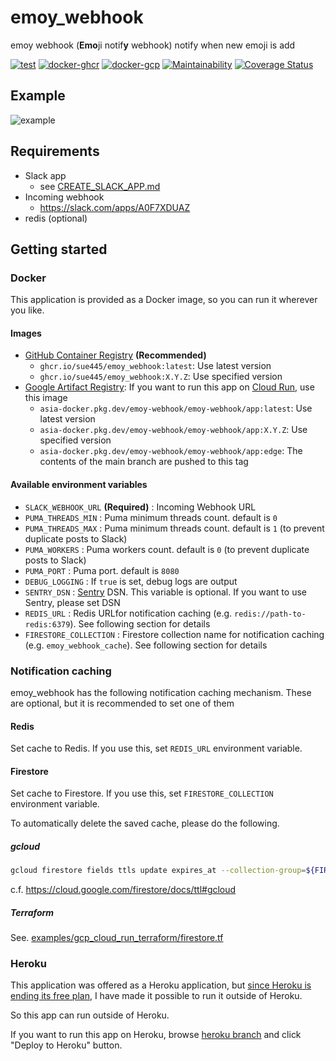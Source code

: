 # emoy_webhook
emoy webhook (**Emo**ji notif**y** webhook) notify when new emoji is add

[![test](https://github.com/sue445/emoy_webhook/actions/workflows/test.yml/badge.svg)](https://github.com/sue445/emoy_webhook/actions/workflows/test.yml)
[![docker-ghcr](https://github.com/sue445/emoy_webhook/actions/workflows/docker-ghcr.yml/badge.svg)](https://github.com/sue445/emoy_webhook/actions/workflows/docker-ghcr.yml)
[![docker-gcp](https://github.com/sue445/emoy_webhook/actions/workflows/docker-gcp.yml/badge.svg)](https://github.com/sue445/emoy_webhook/actions/workflows/docker-gcp.yml)
[![Maintainability](https://api.codeclimate.com/v1/badges/36a02d23c7caefc9a603/maintainability)](https://codeclimate.com/github/sue445/emoy_webhook/maintainability)
[![Coverage Status](https://coveralls.io/repos/github/sue445/emoy_webhook/badge.svg?branch=main)](https://coveralls.io/github/sue445/emoy_webhook?branch=main)

## Example
![example](img/example.png)

## Requirements
* Slack app
  * see [CREATE_SLACK_APP.md](CREATE_SLACK_APP.md)
* Incoming webhook
  * https://slack.com/apps/A0F7XDUAZ
* redis (optional)

## Getting started
### Docker
This application is provided as a Docker image, so you can run it wherever you like.

#### Images
* [GitHub Container Registry](https://github.com/sue445/emoy_webhook/pkgs/container/emoy_webhook) **(Recommended)**
  * `ghcr.io/sue445/emoy_webhook:latest`: Use latest version
  * `ghcr.io/sue445/emoy_webhook:X.Y.Z`: Use specified version
* [Google Artifact Registry](https://console.cloud.google.com/artifacts/docker/emoy-webhook/asia/emoy-webhook/app): If you want to run this app on [Cloud Run](https://cloud.google.com/run), use this image
  * `asia-docker.pkg.dev/emoy-webhook/emoy-webhook/app:latest`: Use latest version
  * `asia-docker.pkg.dev/emoy-webhook/emoy-webhook/app:X.Y.Z`: Use specified version
  * `asia-docker.pkg.dev/emoy-webhook/emoy-webhook/app:edge`: The contents of the main branch are pushed to this tag

#### Available environment variables
* `SLACK_WEBHOOK_URL` **(Required)** : Incoming Webhook URL
* `PUMA_THREADS_MIN` : Puma minimum threads count. default is `0`
* `PUMA_THREADS_MAX` : Puma minimum threads count. default is `1` (to prevent duplicate posts to Slack)
* `PUMA_WORKERS` : Puma workers count. default is `0` (to prevent duplicate posts to Slack)
* `PUMA_PORT` : Puma port. default is `8080`
* `DEBUG_LOGGING` : If `true` is set, debug logs are output
* `SENTRY_DSN` : [Sentry](https://sentry.io) DSN. This variable is optional. If you want to use Sentry, please set DSN
* `REDIS_URL` : Redis URLfor notification caching (e.g. `redis://path-to-redis:6379`). See following section for details
* `FIRESTORE_COLLECTION` : Firestore collection name for notification caching (e.g. `emoy_webhook_cache`). See following section for details

### Notification caching
emoy_webhook has the following notification caching mechanism. These are optional, but it is recommended to set one of them

#### Redis
Set cache to Redis. If you use this, set `REDIS_URL` environment variable.

#### Firestore
Set cache to Firestore. If you use this, set `FIRESTORE_COLLECTION` environment variable.

To automatically delete the saved cache, please do the following.

##### gcloud
```bash
gcloud firestore fields ttls update expires_at --collection-group=${FIRESTORE_COLLECTION} --enable-ttl --async
```

c.f. https://cloud.google.com/firestore/docs/ttl#gcloud

##### Terraform
See. [examples/gcp_cloud_run_terraform/firestore.tf](examples/gcp_cloud_run_terraform/firestore.tf)

### Heroku
This application was offered as a Heroku application, but [since Heroku is ending its free plan](https://blog.heroku.com/next-chapter), I have made it possible to run it outside of Heroku.

So this app can run outside of Heroku.

If you want to run this app on Heroku, browse [heroku branch](https://github.com/sue445/emoy_webhook/tree/heroku) and click "Deploy to Heroku" button.
